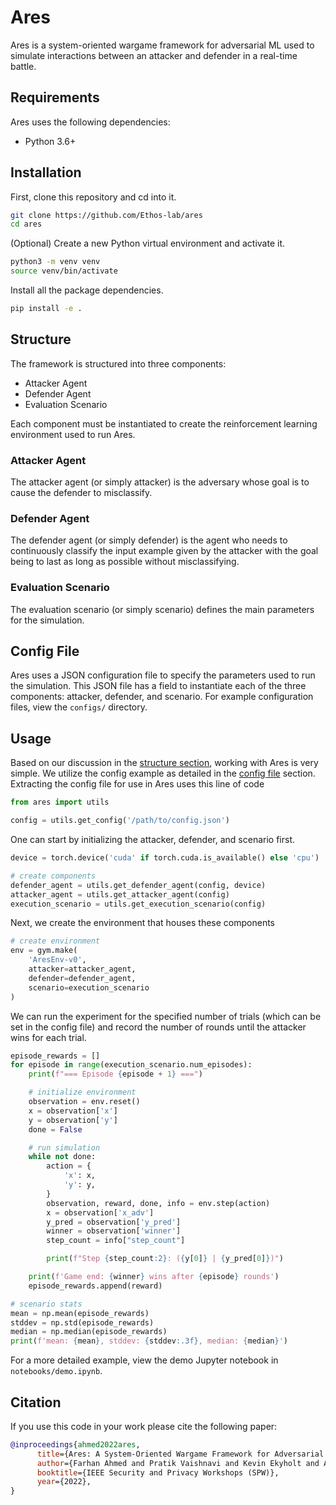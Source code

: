 # Ares

Ares is a system-oriented wargame framework for adversarial ML used to simulate interactions between an attacker and defender in a real-time battle.

## Requirements

Ares uses the following dependencies:

- Python 3.6+

## Installation

First, clone this repository and cd into it.

```bash
git clone https://github.com/Ethos-lab/ares
cd ares
```

(Optional) Create a new Python virtual environment and activate it.

```bash
python3 -m venv venv
source venv/bin/activate
```

Install all the package dependencies.

```bash
pip install -e .
```

## Structure

The framework is structured into three components:

- Attacker Agent
- Defender Agent
- Evaluation Scenario

Each component must be instantiated to create the reinforcement learning environment used to run Ares.

### Attacker Agent

The attacker agent (or simply attacker) is the adversary whose goal is to cause the defender to misclassify.

### Defender Agent

The defender agent (or simply defender) is the agent who needs to continuously classify the input example given by the attacker with the goal being to last as long as possible without misclassifying.

### Evaluation Scenario

The evaluation scenario (or simply scenario) defines the main parameters for the simulation.

## Config File

Ares uses a JSON configuration file to specify the parameters used to run the simulation. This JSON file has a field to instantiate each of the three components: attacker, defender, and scenario. For example configuration files, view the `configs/` directory.

## Usage

Based on our discussion in the [structure section](#structure), working with Ares is very simple. We utilize the config example as detailed in the [config file](#config-file) section. Extracting the config file for use in Ares uses this line of code

```python
from ares import utils

config = utils.get_config('/path/to/config.json')
```

One can start by initializing the attacker, defender, and scenario first.

```python
device = torch.device('cuda' if torch.cuda.is_available() else 'cpu')

# create components
defender_agent = utils.get_defender_agent(config, device)
attacker_agent = utils.get_attacker_agent(config)
execution_scenario = utils.get_execution_scenario(config)
```

Next, we create the environment that houses these components

```python
# create environment
env = gym.make(
    'AresEnv-v0',
    attacker=attacker_agent,
    defender=defender_agent,
    scenario=execution_scenario
)
```

We can run the experiment for the specified number of trials (which can be set in the config file) and record the number of rounds until the attacker wins for each trial.

```python
episode_rewards = []
for episode in range(execution_scenario.num_episodes):
    print(f"=== Episode {episode + 1} ===")

    # initialize environment
    observation = env.reset()
    x = observation['x']
    y = observation['y']
    done = False

    # run simulation
    while not done:
        action = {
            'x': x,
            'y': y,
        }
        observation, reward, done, info = env.step(action)
        x = observation['x_adv']
        y_pred = observation['y_pred']
        winner = observation['winner']
        step_count = info["step_count"]

        print(f"Step {step_count:2}: ({y[0]} | {y_pred[0]})")

    print(f'Game end: {winner} wins after {episode} rounds')
    episode_rewards.append(reward)

# scenario stats
mean = np.mean(episode_rewards)
stddev = np.std(episode_rewards)
median = np.median(episode_rewards)
print(f'mean: {mean}, stddev: {stddev:.3f}, median: {median}')
```

For a more detailed example, view the demo Jupyter notebook in `notebooks/demo.ipynb`.

## Citation

If you use this code in your work please cite the following paper:

```bibtex
@inproceedings{ahmed2022ares,
      title={Ares: A System-Oriented Wargame Framework for Adversarial ML},
      author={Farhan Ahmed and Pratik Vaishnavi and Kevin Ekyholt and Amir Rahmati},
      booktitle={IEEE Security and Privacy Workshops (SPW)},
      year={2022},
}
```
